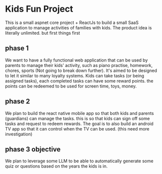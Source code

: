 # Kids Fun Project
This is a small aspnet core project + ReactJs to build a small SaaS application to manage activities of families with kids.
The product idea is literally unlimited. 
but first things first

## phase 1 
We want to have a fully functional web application that can be used by parents to manage their kids' activity, such as piano practise, homework, chores, sports (Not going to break down further).
It's aimed to be designed to let it similar to many loyalty systems. 
Kids can take tasks (or being assigned tasks), each completed tasks can have some reward points. the points can be redeemed to be used for screen time, toys, money.

## phase 2 
We plan to build the react native mobile app so that both kids and parents (guardians) can manage the tasks.
this is so that kids can sign off some tasks and request to redeem rewards.
The goal is to also build an android TV app so that it can control when the TV can be used. (this need more investigation)

## phase 3 objective
We plan to leverage some LLM to be able to automatically generate some quiz or questions based on the years the kids is in.

